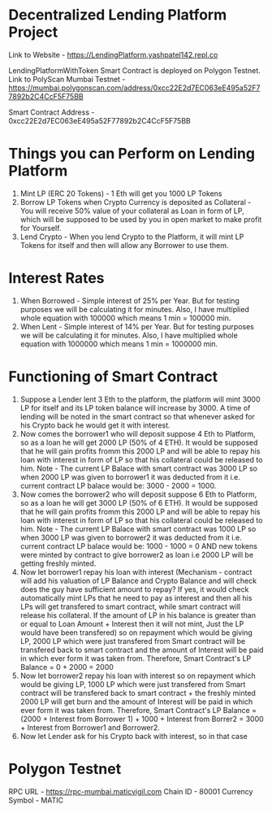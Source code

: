 # Decentralized Lending Platform Project

Link to Website - https://LendingPlatform.yashpatel142.repl.co

LendingPlatformWithToken Smart Contract is deployed on Polygon Testnet.
Link to PolyScan Mumbai Testnet - https://mumbai.polygonscan.com/address/0xcc22E2d7EC063eE495a52F77892b2C4CcF5F75BB

Smart Contract Address - 0xcc22E2d7EC063eE495a52F77892b2C4CcF5F75BB

# Things you can Perform on Lending Platform
1. Mint LP (ERC 20 Tokens) - 1 Eth will get you 1000 LP Tokens
2. Borrow LP Tokens when Crypto Currency is deposited as Collateral - You will receive 50% value of your collateral as Loan in form of LP, which will be supposed to be used by you in open market to make profit for Yourself.
3. Lend Crypto - When you lend Crypto to the Platform, it will mint LP Tokens for itself and then will allow any Borrower to use them.

# Interest Rates
1. When Borrowed - Simple interest of 25% per Year. But for testing purposes we will be calculating it for minutes. Also, I have multiplied whole equation with 100000 which means 1 min = 100000 min.
2. When Lent - Simple interest of 14% per Year. But for testing purposes we will be calculating it for minutes. Also, I have multiplied whole equation with 1000000 which means 1 min = 1000000 min.

# Functioning of Smart Contract
1. Suppose a Lender lent 3 Eth to the platform, the platform will mint 3000 LP for itself and its LP token balance will increase by 3000. A time of lending will be noted in the smart contract so that whenever asked for his Crypto back he would get it with interest.
2. Now comes the borrower1 who will deposit suppose 4 Eth to Platform, so as a loan he will get 2000 LP (50% of 4 ETH). It would be supposed that he will gain profits fromm this 2000 LP and will be able to repay his loan with interest in form of LP so that his collateral could be released to him.
Note - The current LP Balace with smart contract was 3000 LP so when 2000 LP was given to borrower1 it was deducted from it i.e. current contract LP balace would be: 3000 - 2000 = 1000.
3. Now comes the borrower2 who will deposit suppose 6 Eth to Platform, so as a loan he will get 3000 LP (50% of 6 ETH). It would be supposed that he will gain profits fromm this 2000 LP and will be able to repay his loan with interest in form of LP so that his collateral could be released to him.
Note - The current LP Balace with smart contract was 1000 LP so when 3000 LP was given to borrower2 it was deducted from it i.e. current contract LP balace would be: 1000 - 1000 = 0 AND new tokens were minted by contract to give borrower2 as loan i.e 2000 LP will be getting freshly minted.
4. Now let borrower1 repay his loan with interest (Mechanism - contract will add his valuation of LP Balance and Crypto Balance and will check does the guy have sufficient amount to repay? If yes, it would check automatically mint LPs that he need to pay as interest and then all his LPs will get transfered to smart contract, while smart contract will release his collateral. If the amount of LP in his balance is greater than or equal to Loan Amount + Interest then it will not mint, Just the LP would have been transfered) so on repayment which would be giving LP, 2000 LP which were just transfered from Smart contract will be transfered back to smart contract and the amount of Interest will be paid in which ever form it was taken from. Therefore, Smart Contract's LP  Balance = 0 + 2000 = 2000
5. Now let borrower2 repay his loan with interest so on repayment which would be giving LP, 1000 LP which were just transfered from Smart contract will be transfered back to smart contract + the freshly minted 2000 LP will get burn and the amount of Interest will be paid in which ever form it was taken from. Therefore, Smart Contract's LP  Balance = (2000 + Interest from Borrower 1) + 1000 + Interest from Borrer2 = 3000 + Interest from Borrower1 and Borrower2.
6. Now let Lender ask for his Crypto back with interest, so in that case


# Polygon Testnet
RPC URL - https://rpc-mumbai.maticvigil.com
Chain ID - 80001
Currency Symbol - MATIC

